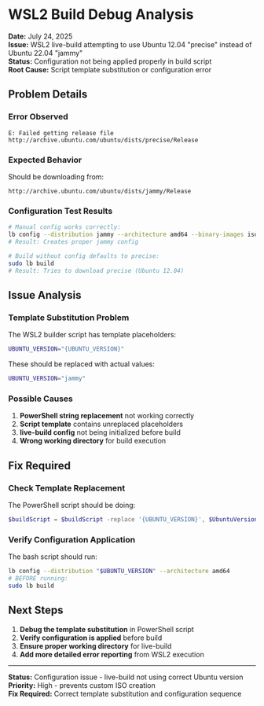 # WSL2 Build Debug Analysis

**Date:** July 24, 2025  
**Issue:** WSL2 live-build attempting to use Ubuntu 12.04 "precise" instead of Ubuntu 22.04 "jammy"  
**Status:** Configuration not being applied properly in build script  
**Root Cause:** Script template substitution or configuration error

## Problem Details

### Error Observed
```
E: Failed getting release file http://archive.ubuntu.com/ubuntu/dists/precise/Release
```

### Expected Behavior
Should be downloading from:
```
http://archive.ubuntu.com/ubuntu/dists/jammy/Release
```

### Configuration Test Results
```bash
# Manual config works correctly:
lb config --distribution jammy --architecture amd64 --binary-images iso-hybrid
# Result: Creates proper jammy config

# Build without config defaults to precise:
sudo lb build
# Result: Tries to download precise (Ubuntu 12.04)
```

## Issue Analysis

### Template Substitution Problem
The WSL2 builder script has template placeholders:
```bash
UBUNTU_VERSION="{UBUNTU_VERSION}"
```

These should be replaced with actual values:
```bash
UBUNTU_VERSION="jammy"
```

### Possible Causes
1. **PowerShell string replacement** not working correctly
2. **Script template** contains unreplaced placeholders
3. **live-build config** not being initialized before build
4. **Wrong working directory** for build execution

## Fix Required

### Check Template Replacement
The PowerShell script should be doing:
```powershell
$buildScript = $buildScript -replace '{UBUNTU_VERSION}', $UbuntuVersion
```

### Verify Configuration Application
The bash script should run:
```bash
lb config --distribution "$UBUNTU_VERSION" --architecture amd64
# BEFORE running:
sudo lb build
```

## Next Steps

1. **Debug the template substitution** in PowerShell script
2. **Verify configuration is applied** before build
3. **Ensure proper working directory** for live-build
4. **Add more detailed error reporting** from WSL2 execution

---

**Status:** Configuration issue - live-build not using correct Ubuntu version  
**Priority:** High - prevents custom ISO creation  
**Fix Required:** Correct template substitution and configuration sequence